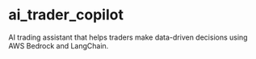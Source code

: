 # ai_trader_copilot
AI trading assistant that helps traders make data-driven decisions using AWS Bedrock and LangChain.
